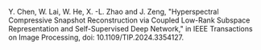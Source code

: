 Y. Chen, W. Lai, W. He, X. -L. Zhao and J. Zeng, "Hyperspectral Compressive Snapshot Reconstruction via Coupled Low-Rank Subspace Representation and Self-Supervised Deep Network," 
in IEEE Transactions on Image Processing, doi: 10.1109/TIP.2024.3354127.
